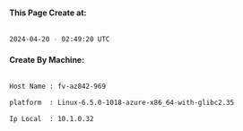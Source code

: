 
   
#### This Page Create at:

```bash

2024-04-20 - 02:49:20 UTC

```

#### Create By Machine:

```bash

Host Name : fv-az842-969

platform  : Linux-6.5.0-1018-azure-x86_64-with-glibc2.35

Ip Local  : 10.1.0.32

```

